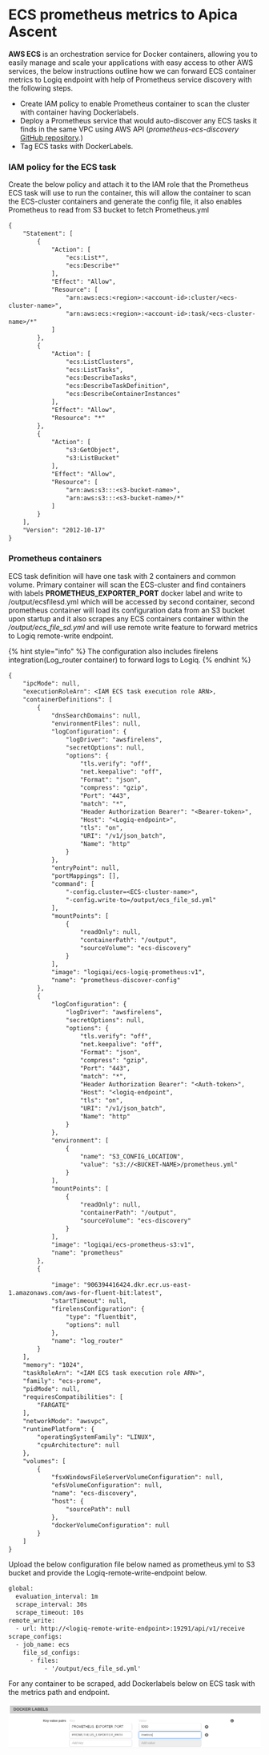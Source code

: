 # ECS prometheus metrics to Apica Ascent

**AWS ECS** is an orchestration service for Docker containers, allowing you to easily manage and scale your applications with easy access to other AWS services, the below instructions outline how we can forward ECS container metrics to Logiq endpoint with help of Prometheus service discovery with the following steps.

* Create IAM policy to enable Prometheus container to scan the cluster with container having Dockerlabels.
* Deploy a Prometheus service that would auto-discover any ECS tasks it finds in the same VPC using AWS API (_prometheus-ecs-discovery_ [GitHub repository](https://github.com/teralytics/prometheus-ecs-discovery.git).)
* Tag ECS tasks with DockerLabels.



### **IAM policy for the ECS task**

Create the below policy and attach it to the IAM role that the Prometheus ECS task will use to run the container, this will allow the container to scan the ECS-cluster containers and generate the config file, it also enables Prometheus to read from S3 bucket to fetch Prometheus.yml

```
{
    "Statement": [
        {
            "Action": [
                "ecs:List*",
                "ecs:Describe*"
            ],
            "Effect": "Allow",
            "Resource": [
                "arn:aws:ecs:<region>:<account-id>:cluster/<ecs-cluster-name>",
                "arn:aws:ecs:<region>:<account-id>:task/<ecs-cluster-name>/*"
            ]
        },
        {
            "Action": [
                "ecs:ListClusters",
                "ecs:ListTasks",
                "ecs:DescribeTasks",
                "ecs:DescribeTaskDefinition",
                "ecs:DescribeContainerInstances"
            ],
            "Effect": "Allow",
            "Resource": "*"
        },
        {
            "Action": [
                "s3:GetObject",
                "s3:ListBucket"
            ],
            "Effect": "Allow",
            "Resource": [
                "arn:aws:s3:::<s3-bucket-name>",
                "arn:aws:s3:::<s3-bucket-name>/*"
            ]
        }
    ],
    "Version": "2012-10-17"
}
```



### **Prometheus containers**

ECS task definition will have one task with 2 containers and common volume. Primary container will scan the ECS-cluster and find containers with labels  **PROMETHEUS\_EXPORTER\_PORT** docker label and write to /output/ecsfilesd.yml which will be accessed by second container, second prometheus container will load its configuration data from an S3 bucket upon startup and it also  scrapes any ECS containers container within the _/output/ecs\_file\_sd.yml_ and will use remote write feature to forward metrics to Logiq remote-write endpoint.

{% hint style="info" %}
The configuration also includes firelens integration(Log\_router container) to forward logs to Logiq.
{% endhint %}

```
{
    "ipcMode": null,
    "executionRoleArn": <IAM ECS task execution role ARN>,
    "containerDefinitions": [
        {
            "dnsSearchDomains": null,
            "environmentFiles": null,
            "logConfiguration": {
                "logDriver": "awsfirelens",
                "secretOptions": null,
                "options": {
                    "tls.verify": "off",
                    "net.keepalive": "off",
                    "Format": "json",
                    "compress": "gzip",
                    "Port": "443",
                    "match": "*",
                    "Header Authorization Bearer": "<Bearer-token>",
                    "Host": "<Logiq-endpoint>",
                    "tls": "on",
                    "URI": "/v1/json_batch",
                    "Name": "http"
                }
            },
            "entryPoint": null,
            "portMappings": [],
            "command": [
                "-config.cluster=<ECS-cluster-name>",
                "-config.write-to=/output/ecs_file_sd.yml"
            ],
            "mountPoints": [
                {
                    "readOnly": null,
                    "containerPath": "/output",
                    "sourceVolume": "ecs-discovery"
                }
            ],
            "image": "logiqai/ecs-logiq-prometheus:v1",
            "name": "prometheus-discover-config"
        },
        {
            "logConfiguration": {
                "logDriver": "awsfirelens",
                "secretOptions": null,
                "options": {
                    "tls.verify": "off",
                    "net.keepalive": "off",
                    "Format": "json",
                    "compress": "gzip",
                    "Port": "443",
                    "match": "*",
                    "Header Authorization Bearer": "<Auth-token>",
                    "Host": "<logiq-endpoint",
                    "tls": "on",
                    "URI": "/v1/json_batch",
                    "Name": "http"
                }
            },
            "environment": [
                {
                    "name": "S3_CONFIG_LOCATION",
                    "value": "s3://<BUCKET-NAME>/prometheus.yml"
                }
            ],
            "mountPoints": [
                {
                    "readOnly": null,
                    "containerPath": "/output",
                    "sourceVolume": "ecs-discovery"
                }
            ],
            "image": "logiqai/ecs-prometheus-s3:v1",
            "name": "prometheus"
        },
        {
     
            "image": "906394416424.dkr.ecr.us-east-1.amazonaws.com/aws-for-fluent-bit:latest",
            "startTimeout": null,
            "firelensConfiguration": {
                "type": "fluentbit",
                "options": null
            },
            "name": "log_router"
        }
    ],
    "memory": "1024",
    "taskRoleArn": "<IAM ECS task execution role ARN>",
    "family": "ecs-prome",
    "pidMode": null,
    "requiresCompatibilities": [
        "FARGATE"
    ],
    "networkMode": "awsvpc",
    "runtimePlatform": {
        "operatingSystemFamily": "LINUX",
        "cpuArchitecture": null
    },
    "volumes": [
        {
            "fsxWindowsFileServerVolumeConfiguration": null,
            "efsVolumeConfiguration": null,
            "name": "ecs-discovery",
            "host": {
                "sourcePath": null
            },
            "dockerVolumeConfiguration": null
        }
    ]
}
```



Upload the below configuration file below named as prometheus.yml to S3 bucket and provide the Logiq-remote-write-endpoint  below.

```
global:
  evaluation_interval: 1m
  scrape_interval: 30s
  scrape_timeout: 10s
remote_write:
  - url: http://<logiq-remote-write-endpoint>:19291/api/v1/receive 
scrape_configs:
  - job_name: ecs
    file_sd_configs:
      - files: 
          - '/output/ecs_file_sd.yml'
```

For any container to be scraped, add Dockerlabels below on  ECS task with the metrics path and endpoint.

![](<../../../../.gitbook/assets/image (18) (1) (1) (1) (1) (1) (1) (1) (1).png>)

